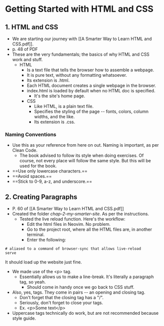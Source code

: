 # Getting Started with HTML and CSS
## 1. HTML and CSS
- We are starting our journey with [[A Smarter Way to Learn HTML and CSS.pdf]].
- p. 48 of PDF
- These are the very fundamentals; the basics of why HTML and CSS work and stuff.
	- HTML
		- Is a text file that tells the browser how to assemble a webpage.
		- It is pure text, without any formatting whatsoever.
		- Its extension is .html.
		- Each HTML document creates a single webpage in the browser.
		- index.html is loaded by default when no HTML doc is specified.
			- It's the site's home page.
		- CSS
			- Like HTML, is a plain text file.
			- Specifies the styling of the page -- fonts, colors, column widths, and the like.
			- Its extension is .css.
### Naming Conventions
- Use this as your reference from here on out. Naming is important, as per Clean Code.
	- The book advised to follow its style when doing exercises. Of course, not every place will follow the same style. But this will be used for the book.
- ==Use only lowercase characters.==
- ==Avoid spaces.==
- ==Stick to 0-9, a-z, and underscore.==

## 2. Creating Paragraphs
- P. 60 of [[A Smarter Way to Learn HTML and CSS.pdf]]
- Created the folder *chap-2-my-smarter-site*. As per the instructions.
	- Tested the live reload function. Here's the workflow:
		- Edit the html files in Neovim. No problem.
		- Go to the project root, where all the HTML files are, in another terminal.
		- Enter the following:
```
# aliased to a command of browser-sync that allows live-reload
serve
```
It should load up the website just fine.
- We made use of the &lt;p> tag.
	- Essentially allows us to make a line-break. It's literally a paragraph tag, so yeah.
		- Should come in handy once we go back to CSS stuff.
- Also, yes, tags. They come in pairs -- an opening and closing tag.
	- Don't forget that the closing tag has a "/".
	- Seriously, don't forget to close your tags.
	- Ex. &lt;p>Some text&lt;/p>
- Uppercase tags technically do work, but are not recommended because style guide.
